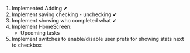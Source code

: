 1. Implemented Adding ✔
2. Implement saving checking - unchecking ✔
3. Implement showing who completed what ✔
4. Implement HomeScreen:
    - Upcoming tasks
5. Implement switches to enable/disable user prefs for showing stats next to checkbox
